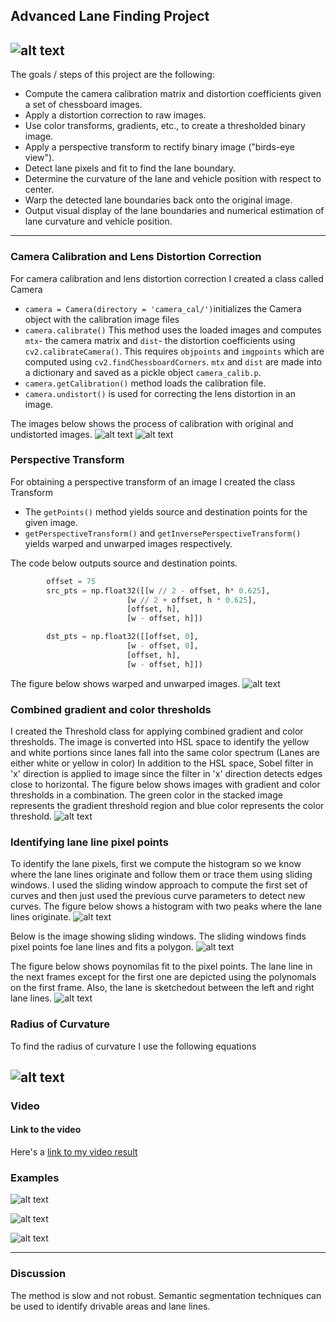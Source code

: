 ## Advanced Lane Finding Project



[image1]: ./assets/project_video.gif "Final Output"
[image2]: ./assets/calibration.png "Process of camera calibration."
[image3]: ./assets/undistorted.png "Original and Undistorted Images."
[image4]: ./assets/warped.png "Warped and Unwarped Images."
[image5]: ./assets/threshold.png "Combined gradient and color threshold."
[image6]: ./assets/histogram.png "Histogram"
[image7]: ./assets/windows.png "Sliding Window"
[image8]: ./assets/lane.png "Lane"

[image9]: ./assets/curve.png "curve"

[image10]: ./assets/test2.png "test"
[image11]: ./assets/test3.png "test"
[image12]: ./assets/test3.png "test"


![alt text][image1]
---
The goals / steps of this project are the following:

* Compute the camera calibration matrix and distortion coefficients given a set of chessboard images.
* Apply a distortion correction to raw images.
* Use color transforms, gradients, etc., to create a thresholded binary image.
* Apply a perspective transform to rectify binary image ("birds-eye view").
* Detect lane pixels and fit to find the lane boundary.
* Determine the curvature of the lane and vehicle position with respect to center.
* Warp the detected lane boundaries back onto the original image.
* Output visual display of the lane boundaries and numerical estimation of lane curvature and vehicle position.
---

### Camera Calibration and Lens Distortion Correction

For camera calibration and lens distortion correction I created a class called Camera
 - `camera = Camera(directory = 'camera_cal/')`initializes the Camera object with the calibration image files
 - `camera.calibrate()` This method uses the loaded images and computes `mtx`- the camera matrix and `dist`- the distortion coefficients using  `cv2.calibrateCamera()`. This requires `objpoints` and `imgpoints` which are computed using `cv2.findChessboardCorners`. `mtx` and `dist` are made into a dictionary and saved as a pickle object `camera_calib.p`.
 - `camera.getCalibration()` method loads the calibration file.
 - `camera.undistort()` is used for correcting the lens distortion in an image.
 
 The images below shows the process of calibration with original and undistorted images.
 ![alt text][image2]
 ![alt text][image3]

### Perspective Transform

For obtaining a perspective transform of an image I created the class Transform
- The `getPoints()` method yields source and destination points for the given image.
- `getPerspectiveTransform()` and `getInversePerspectiveTransform()` yields warped and unwarped images respectively.

The code below outputs source and destination points.

```python
        offset = 75
        src_pts = np.float32([[w // 2 - offset, h* 0.625], 
                          [w // 2 + offset, h * 0.625], 
                          [offset, h], 
                          [w - offset, h]])

        dst_pts = np.float32([[offset, 0], 
                          [w - offset, 0], 
                          [offset, h], 
                          [w - offset, h]])
 ```
The figure below shows warped and unwarped images.
![alt text][image4]

### Combined gradient and color thresholds

I created the Threshold class for applying combined gradient and color thresholds.
The image is converted into HSL space to identify the yellow and white portions since lanes fall into the same color spectrum (Lanes are either white or yellow in color)
In addition to the HSL space, Sobel filter in 'x' direction is applied to image since the filter in 'x' direction detects edges close to horizontal. 
The figure below shows images with gradient and color thresholds in a combination. The green color in the stacked image represents the gradient threshold region and blue color represents the color threshold. 
![alt text][image5]


### Identifying lane line pixel points

To identify the lane pixels, first we compute the histogram so we know where the lane lines originate and follow them or trace them using sliding windows. I used the sliding window approach to compute the first set of curves and then just used the previous curve parameters to detect new curves.
The figure below shows a histogram with two peaks where the lane lines originate. 
![alt text][image6]

Below is the image showing sliding windows. The sliding windows finds pixel points foe lane lines and fits a polygon.
![alt text][image7]

The figure below shows poynomilas fit to the pixel points. The lane line in the next frames except for the first one are depicted using the polynomals on the first frame. Also, the lane is sketchedout between the left and right lane lines.
![alt text][image8]

### Radius of Curvature

To find the radius of curvature I use the following equations

![alt text][image9]
---

### Video

#### Link to the video

Here's a [link to my video result](./project_video_output.mp4)



### Examples
![alt text][image10]

![alt text][image11]

![alt text][image12]

---

### Discussion

The method is slow and not robust. Semantic segmentation techniques can be used to identify drivable areas and lane lines. 
